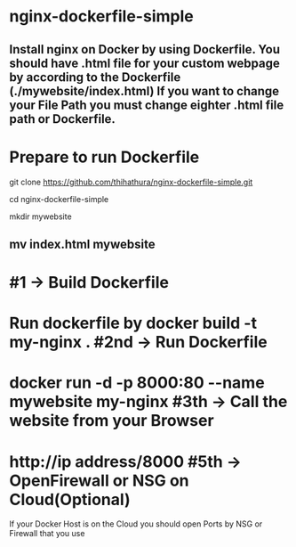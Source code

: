 # nginx-dockerfile-simple
Install nginx on Docker by using Dockerfile.
You should have .html file for your custom webpage by according to the Dockerfile (./mywebsite/index.html)
If you want to change your File Path you must change eighter .html file path or Dockerfile.
-----------------------------------------------------------------------------------------------------------------------------
Prepare to run Dockerfile
========================
git clone https://github.com/thihathura/nginx-dockerfile-simple.git

cd nginx-dockerfile-simple

mkdir mywebsite

mv index.html mywebsite
----------------------------------------------------------------------------------------------------------------------------------
#1 -> Build Dockerfile
======================
Run dockerfile by docker build -t my-nginx .
#2nd -> Run Dockerfile
======================
docker run -d -p 8000:80 --name mywebsite my-nginx 
#3th -> Call the website from your Browser
==========================================
http://ip address/8000
#5th -> OpenFirewall or NSG on Cloud(Optional)
===============================================
If your Docker Host is on the Cloud you should open Ports by NSG or Firewall that you use
